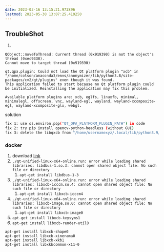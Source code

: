```yaml
---
date: 2023-03-16 13:15:21.973896
lastmod: 2023-05-30 13:07:25.419250
---
```

## TroubleShot

1. 

   ```
   QObject::moveToThread: Current thread (0x919390) is not the object's thread (0xec9330).
   Cannot move to target thread (0x919390)
   
   qt.qpa.plugin: Could not load the Qt platform plugin "xcb" in "/home/colson/anaconda3/envs/anonymizer/lib/python3.8/site-packages/cv2/qt/plugins" even though it was found.
   This application failed to start because no Qt platform plugin could be initialized. Reinstalling the application may fix this problem.
   
   Available platform plugins are: xcb, eglfs, linuxfb, minimal, minimalegl, offscreen, vnc, wayland-egl, wayland, wayland-xcomposite-egl, wayland-xcomposite-glx, webgl.
   ```

 solution 

```bash
fix 1: use os.environ.pop("QT_QPA_PLATFORM_PLUGIN_PATH") in code
fix 2: try pip install opencv-python-headless (without GUI)
fix 3: delete the libqxcb from "/home/usernamexyz/.local/lib/python3.9/site-packages/cv2/qt/plugins/platforms
```















### docker

1. download [link](https://download.qt.io/official_releases/online_installers/qt-unified-linux-x64-online.run)
2. `./qt-unified-linux-x64-online.run: error while loading shared libraries: libdbus-1.so.3: cannot open shared object file: No such file or directory`
   1. `apt-get install libdbus-1-3`
3. `./qt-unified-linux-x64-online.run: error while loading shared libraries: libxcb-icccm.so.4: cannot open shared object file: No such file or directory`
   1. `apt-get install libxcb-icccm4`
4. `./qt-unified-linux-x64-online.run: error while loading shared libraries: libxcb-image.so.0: cannot open shared object file: No such file or directory`
   1. `apt-get install libxcb-image0`
5. `apt-get install libxcb-keysyms1`
6. `apt-get install libxcb-render-util0`

```
apt-get install libxcb-shape0
apt-get install libxcb-xinerama0
apt-get install libxcb-xkb1
apt-get install libxkbcommon-x11-0
```



